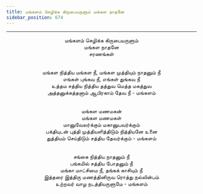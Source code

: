 ```yaml
---
title: மங்களம் செழிக்க கிருபையருளும் மங்கள நாதனே
sidebar_position: 674
---
```


---
<center>
மங்களம் செழிக்க கிருபையருளும்<br/>
மங்கள நாதனே<br/>
சரணங்கள்<br/><br/>

மங்கள நித்திய மங்கள நீ, மங்கள முத்தியும் நாதனும் நீ<br/>
எங்கள் புங்கவ நீ, எங்கள் துங்கவ நீ<br/>
உத்தம சத்திய நித்திய தத்துவ மெத்த மகத்துவ<br/>
அத்தனுக்கத்தனாம் ஆபிரகாம் தேவ நீ    - மங்களம்<br/><br/>

மங்கள மணமகன்<br/>
மங்கள மணமகள்<br/>
மானுவேலர்க்கும் மகானுபவர்க்கும்<br/>
பக்தியுடன் புத்தி முத்தியளித்திடும் நித்தியனே உனை<br/>
துத்தியம் செய்திடும் சத்திய தேவர்க்கும்    - மங்களம்<br/><br/>

சங்கை நித்திய நாதனும் நீ<br/>
பங்கமில் சத்திய போதனும் நீ<br/>
மங்கா மாட்சிமை நீ, தங்கக் காசியும் நீ<br/>
இத்தரை இத்திரு மணத்தினிருவ ரொத்து நல்லின்பம்<br/>
உற்றவர் வாழ நடத்தியருளுமே        - மங்களம்
</center>